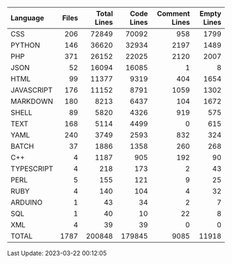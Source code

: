 | Language   |   Files |   Total Lines |   Code Lines |   Comment Lines |   Empty Lines |
|:-----------|--------:|--------------:|-------------:|----------------:|--------------:|
| CSS        |     206 |         72849 |        70092 |             958 |          1799 |
| PYTHON     |     146 |         36620 |        32934 |            2197 |          1489 |
| PHP        |     371 |         26152 |        22025 |            2120 |          2007 |
| JSON       |      52 |         16094 |        16085 |               1 |             8 |
| HTML       |      99 |         11377 |         9319 |             404 |          1654 |
| JAVASCRIPT |     176 |         11152 |         8791 |            1059 |          1302 |
| MARKDOWN   |     180 |          8213 |         6437 |             104 |          1672 |
| SHELL      |      89 |          5820 |         4326 |             919 |           575 |
| TEXT       |     168 |          5114 |         4499 |               0 |           615 |
| YAML       |     240 |          3749 |         2593 |             832 |           324 |
| BATCH      |      37 |          1886 |         1358 |             260 |           268 |
| C++        |       4 |          1187 |          905 |             192 |            90 |
| TYPESCRIPT |       4 |           218 |          173 |               2 |            43 |
| PERL       |       5 |           155 |          121 |               9 |            25 |
| RUBY       |       4 |           140 |          104 |               4 |            32 |
| ARDUINO    |       1 |            43 |           34 |               2 |             7 |
| SQL        |       1 |            40 |           10 |              22 |             8 |
| XML        |       4 |            39 |           39 |               0 |             0 |
| TOTAL      |    1787 |        200848 |       179845 |            9085 |         11918 |

Last Update: 2023-03-22 00:12:05